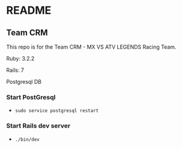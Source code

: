 # README

## Team CRM

This repo is for the Team CRM - MX VS ATV LEGENDS Racing Team.

Ruby: 3.2.2

Rails: 7

Postgresql DB

### Start PostGresql

- ``` sudo service postgresql restart ```

### Start Rails dev server

- ``` ./bin/dev ```
